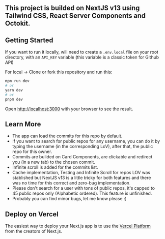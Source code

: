 ## This project is builded on NextJS v13 using Tailwind CSS, React Server Components and Octokit.

## Getting Started

If you want to run it locally, will need to create a `.env.local` file on your root directory, with an `API_KEY` variable (this variable is a classic token for Github API)

For local -> Clone or fork this repository and run this:

```bash
npm run dev
# or
yarn dev
# or
pnpm dev
```

Open [http://localhost:3000](http://localhost:3000) with your browser to see the result.

## Learn More

- The app can load the commits for this repo by default.
- If you want to search for public repos for any username, you can do it by typing the username (in the corresponding LoV), after that, the public repo for this owner.
- Commits are builded on Card Components, are clickable and redirect you (in a new tab) to the chosen commit.
- Infinite scroll is added for the commits list.
- Cache implementation, Testing and Infinite Scroll for repos LOV was stablished but NextJS v13 is a little tricky for both features and there was no time for this correct and zero-bug implementation.
- Please don't search for a user with tons of public repos, it's capped to 45 public repos only (Alphabetic ordered). This feature is unfinished.
- Probably you can find minor bugs, let me know please :)

## Deploy on Vercel

The easiest way to deploy your Next.js app is to use the [Vercel Platform](https://vercel.com/new?utm_medium=default-template&filter=next.js&utm_source=create-next-app&utm_campaign=create-next-app-readme) from the creators of Next.js.
